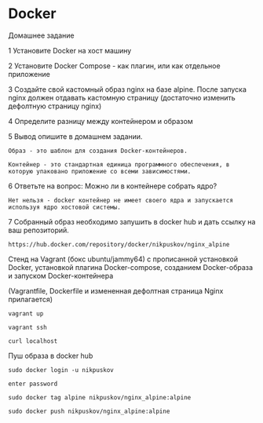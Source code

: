 # Docker

Домашнее задание

1 Установите Docker на хост машину

2 Установите Docker Compose - как плагин, или как отдельное приложение

3 Создайте свой кастомный образ nginx на базе alpine. После запуска nginx должен отдавать кастомную страницу (достаточно изменить дефолтную страницу nginx)

4 Определите разницу между контейнером и образом

5 Вывод опишите в домашнем задании.
	
   `Образ - это шаблон для создания Docker-контейнеров.`
	
   `Контейнер - это стандартная единица программного обеспечения, в которую упаковано приложение со всеми зависимостями.`

6 Ответьте на вопрос: Можно ли в контейнере собрать ядро?
	
   `Нет нельзя - docker контейнер не имеет своего ядра и запускается используя ядро хостовой системы.`

7 Собранный образ необходимо запушить в docker hub и дать ссылку на ваш репозиторий.
	
   `https://hub.docker.com/repository/docker/nikpuskov/nginx_alpine`

Стенд на Vagrant (бокс ubuntu/jammy64) с прописанной установкой Docker, установкой плагина Docker-compose, созданием Docker-образа и запуском Docker-контейнера 

(Vagrantfile, Dockerfile и измененная дефолтная страница Nginx прилагается)

`vagrant up`

`vagrant ssh`

`curl localhost`

Пуш образа в docker hub

`sudo docker login -u nikpuskov`

`enter password`

`sudo docker tag alpine nikpuskov/nginx_alpine:alpine`

`sudo docker push nikpuskov/nginx_alpine:alpine`
